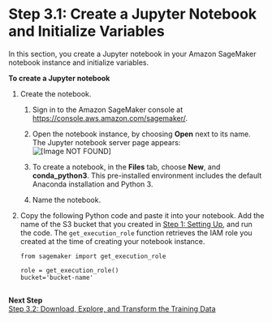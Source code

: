 # Step 3\.1: Create a Jupyter Notebook and Initialize Variables<a name="ex1-prepare"></a>

In this section, you create a Jupyter notebook in your Amazon SageMaker notebook instance and initialize variables\.

**To create a Jupyter notebook**

1. Create the notebook\.

   1. Sign in to the Amazon SageMaker console at [https://console\.aws\.amazon\.com/sagemaker/](https://console.aws.amazon.com/sagemaker/)\. 

   1. Open the notebook instance, by choosing **Open** next to its name\. The Jupyter notebook server page appears:  
![\[Image NOT FOUND\]](http://docs.aws.amazon.com/sagemaker/latest/dg/images/ironman-jupyter-home-page-ex.png)

   1. To create a notebook, in the **Files** tab, choose **New**, and **conda\_python3**\. This pre\-installed environment includes the default Anaconda installation and Python 3\.

   1. Name the notebook\.

1. Copy the following Python code and paste it into your notebook\. Add the name of the S3 bucket that you created in [Step 1: Setting Up](gs-set-up.md), and run the code\. The `get_execution_role` function retrieves the IAM role you created at the time of creating your notebook instance\.

   ```
   from sagemaker import get_execution_role
   
   role = get_execution_role()
   bucket='bucket-name'
   ```

## <a name="ex1-prepare-2"></a>

**Next Step**  
[Step 3\.2: Download, Explore, and Transform the Training Data](ex1-preprocess-data.md)